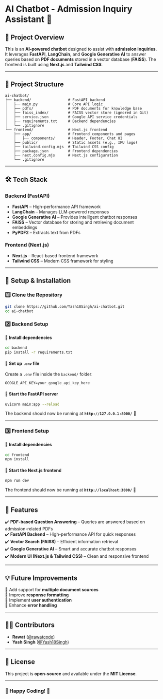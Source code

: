 # **AI Chatbot - Admission Inquiry Assistant** 🚀  

## **📌 Project Overview**  
This is an **AI-powered chatbot** designed to assist with **admission inquiries**. It leverages **FastAPI**, **LangChain**, and **Google Generative AI** to answer queries based on **PDF documents** stored in a vector database (**FAISS**). The frontend is built using **Next.js** and **Tailwind CSS**.  

---

## **📂 Project Structure**  

```
ai-chatbot/
├── backend/                 # FastAPI backend  
│   ├── main.py              # Core API logic  
│   ├── pdfs/                # PDF documents for knowledge base  
│   ├── faiss_index/         # FAISS vector store (ignored in Git)  
│   ├── service.json         # Google API service credentials  
│   ├── requirements.txt     # Backend dependencies  
│   └── .gitignore  
└── frontend/                # Next.js frontend  
    ├── app/                 # Frontend components and pages  
    │   ├── components/      # Header, Footer, Chat UI  
    ├── public/              # Static assets (e.g., IPU logo)  
    ├── tailwind.config.mjs  # Tailwind CSS config  
    ├── package.json         # Frontend dependencies  
    ├── next.config.mjs      # Next.js configuration  
    └── .gitignore  
```

---

## **🛠️ Tech Stack**  

### **Backend (FastAPI)**
- **FastAPI** – High-performance API framework  
- **LangChain** – Manages LLM-powered responses  
- **Google Generative AI** – Provides intelligent chatbot responses  
- **FAISS** – Vector database for storing and retrieving document embeddings  
- **PyPDF2** – Extracts text from PDFs  

### **Frontend (Next.js)**
- **Next.js** – React-based frontend framework  
- **Tailwind CSS** – Modern CSS framework for styling  

---

## **🚀 Setup & Installation**  

### **1️⃣ Clone the Repository**
```sh
git clone https://github.com/Yash18Singh/ai-chatbot.git
cd ai-chatbot
```

### **2️⃣ Backend Setup**
#### **📌 Install dependencies**
```sh
cd backend
pip install -r requirements.txt
```

#### **📌 Set up `.env` file**
Create a `.env` file inside the `backend/` folder:
```
GOOGLE_API_KEY=your_google_api_key_here
```

#### **📌 Start the FastAPI server**
```sh
uvicorn main:app --reload
```
The backend should now be running at **`http://127.0.0.1:8000/`** 🚀  

---

### **3️⃣ Frontend Setup**
#### **📌 Install dependencies**
```sh
cd frontend
npm install
```

#### **📌 Start the Next.js frontend**
```sh
npm run dev
```
The frontend should now be running at **`http://localhost:3000/`** 🎉  

---

## **📌 Features**
✔️ **PDF-based Question Answering** – Queries are answered based on admission-related PDFs  
✔️ **FastAPI Backend** – High-performance API for quick responses  
✔️ **Vector Search (FAISS)** – Efficient information retrieval  
✔️ **Google Generative AI** – Smart and accurate chatbot responses  
✔️ **Modern UI (Next.js & Tailwind CSS)** – Clean and responsive frontend  

---

## **💡 Future Improvements**
🔹 Add support for **multiple document sources**  
🔹 Improve **response formatting**  
🔹 Implement **user authentication**  
🔹 Enhance **error handling**  

---

## **👨‍💻 Contributors**
- **Rawat** ([@rawatcode](https://github.com/rawatcode))  
- **Yash Singh** ([@Yash18Singh](https://github.com/Yash18Singh))  

---

## **📜 License**
This project is **open-source** and available under the **MIT License**.  

---

### **🚀 Happy Coding! 🎉**  
